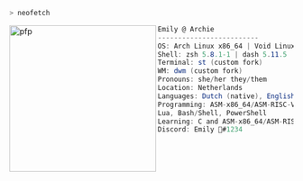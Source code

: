```zsh
> neofetch
```

<a href="http://git.liveemily.xyz/emily">
   <img align="left" src="https://avatars.githubusercontent.com/u/37963198?v=4" alt="pfp" width="260" height="260" id="pfp">
</a>

```cs
Emily @ Archie
-------------------------
OS: Arch Linux x86_64 | Void Linux x86_64 GLibC | Debian 9 x86_64
Shell: zsh 5.8.1-1 | dash 5.11.5
Terminal: st (custom fork)
WM: dwm (custom fork)
Pronouns: she/her they/them
Location: Netherlands
Languages: Dutch (native), English (professional), German (simple)
Programming: ASM-x86_64/ASM-RISC-V, C, C++, Rust, C#, JavaScript, Python,
Lua, Bash/Shell, PowerShell
Learning: C and ASM-x86_64/ASM-RISC-V
Discord: Emily 🎀#1234
```
